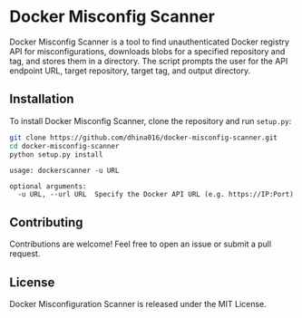 # Docker Misconfig Scanner

Docker Misconfig Scanner is a tool to find unauthenticated Docker registry API for misconfigurations, downloads blobs for a specified repository and tag, and stores them in a directory. The script prompts the user for the API endpoint URL, target repository, target tag, and output directory.

## Installation

To install Docker Misconfig Scanner, clone the repository and run `setup.py`:

```bash
git clone https://github.com/dhina016/docker-misconfig-scanner.git
cd docker-misconfig-scanner
python setup.py install
```

```
usage: dockerscanner -u URL

optional arguments:
  -u URL, --url URL  Specify the Docker API URL (e.g. https://IP:Port)
```

## Contributing
Contributions are welcome! Feel free to open an issue or submit a pull request.

## License
Docker Misconfiguration Scanner is released under the MIT License.
